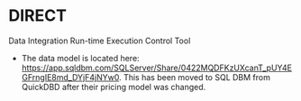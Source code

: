 # DIRECT
Data Integration Run-time Execution Control Tool

- The data model is located here: https://app.sqldbm.com/SQLServer/Share/0422MQDFKzUXcanT_pUY4EGFrngIE8md_DYjF4jNYw0. This has been moved to SQL DBM from QuickDBD after their pricing model was changed.
